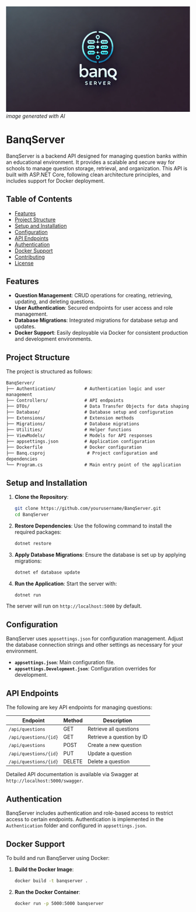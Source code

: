 ![Banq Server](https://github.com/SamoProgrammer/BanqServer/blob/main/BanqServer.webp)
<em>image generated with AI</em>

# BanqServer

BanqServer is a backend API designed for managing question banks within an educational environment. It provides a scalable and secure way for schools to manage question storage, retrieval, and organization. This API is built with ASP.NET Core, following clean architecture principles, and includes support for Docker deployment.

## Table of Contents

- [Features](#features)
- [Project Structure](#project-structure)
- [Setup and Installation](#setup-and-installation)
- [Configuration](#configuration)
- [API Endpoints](#api-endpoints)
- [Authentication](#authentication)
- [Docker Support](#docker-support)
- [Contributing](#contributing)
- [License](#license)

## Features

- **Question Management**: CRUD operations for creating, retrieving, updating, and deleting questions.
- **User Authentication**: Secured endpoints for user access and role management.
- **Database Migrations**: Integrated migrations for database setup and updates.
- **Docker Support**: Easily deployable via Docker for consistent production and development environments.

## Project Structure

The project is structured as follows:

```plaintext
BanqServer/
├── Authentication/           # Authentication logic and user management
├── Controllers/              # API endpoints
├── DTOs/                     # Data Transfer Objects for data shaping
├── Database/                 # Database setup and configuration
├── Extensions/               # Extension methods
├── Migrations/               # Database migrations
├── Utilities/                # Helper functions
├── ViewModels/               # Models for API responses
├── appsettings.json          # Application configuration
├── Dockerfile                # Docker configuration
├── Banq.csproj                # Project configuration and dependencies
└── Program.cs                # Main entry point of the application
```

## Setup and Installation

1. **Clone the Repository**:
   ```bash
   git clone https://github.com/yourusername/BanqServer.git
   cd BanqServer
   ```

2. **Restore Dependencies**:
   Use the following command to install the required packages:
   ```bash
   dotnet restore
   ```

3. **Apply Database Migrations**:
   Ensure the database is set up by applying migrations:
   ```bash
   dotnet ef database update
   ```

4. **Run the Application**:
   Start the server with:
   ```bash
   dotnet run
   ```

The server will run on `http://localhost:5000` by default.

## Configuration

BanqServer uses `appsettings.json` for configuration management. Adjust the database connection strings and other settings as necessary for your environment.

- **`appsettings.json`**: Main configuration file.
- **`appsettings.Development.json`**: Configuration overrides for development.

## API Endpoints

The following are key API endpoints for managing questions:

| Endpoint                | Method | Description               |
|-------------------------|--------|---------------------------|
| `/api/questions`        | GET    | Retrieve all questions    |
| `/api/questions/{id}`   | GET    | Retrieve a question by ID |
| `/api/questions`        | POST   | Create a new question     |
| `/api/questions/{id}`   | PUT    | Update a question         |
| `/api/questions/{id}`   | DELETE | Delete a question         |

Detailed API documentation is available via Swagger at `http://localhost:5000/swagger`.

## Authentication

BanqServer includes authentication and role-based access to restrict access to certain endpoints. Authentication is implemented in the `Authentication` folder and configured in `appsettings.json`.

## Docker Support

To build and run BanqServer using Docker:

1. **Build the Docker Image**:
   ```bash
   docker build -t banqserver .
   ```

2. **Run the Docker Container**:
   ```bash
   docker run -p 5000:5000 banqserver
   ```
